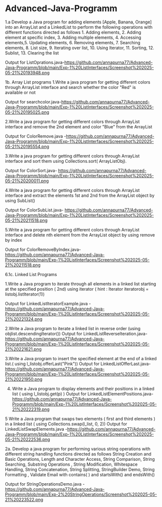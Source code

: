 # Advanced-Java-Programm
1.a Develop a Java program for adding elements [Apple, Banana, Orange] into an ArrayList and a LinkedList to perform the following operations with different functions directed as follows 1. Adding elements, 2. Adding element at specific index, 3. Adding multiple elements, 4. Accessing elements,5. Updating elements, 6. Removing elements, 7. Searching elements, 8. List size, 9. Iterating over list, 10. Using Iterator, 11. Sorting, 12. Sublist, 13. Clearing the list

Output for ListOprations.java-https://github.com/annapurna77/Advanced-Java-Programm/blob/main/Exp-1%20ListInterfaces/Screenshot%202025-05-21%20193948.png

1b. Array List programs
1.Write a java program for getting different colors through ArrayList interface and search whether the color "Red" is available or not 

Output for searchcolor.java-https://github.com/annapurna77/Advanced-Java-Programm/blob/main/Exp-1%20ListInterfaces/Screenshot%202025-05-21%20195025.png

2.Write a java program for getting different colors through ArrayList interface and remove the 2nd element and color "Blue" from the ArrayList

Output for ColorRemove.java -https://github.com/annapurna77/Advanced-Java-Programm/blob/main/Exp-1%20ListInterfaces/Screenshot%202025-05-21%20195554.png

3.Write a java program for getting different colors through ArrayList interface and sort them using Collections.sort( ArrayListObj).

Output for ColorSort.java- https://github.com/annapurna77/Advanced-Java-Programm/blob/main/Exp-1%20ListInterfaces/Screenshot%202025-05-21%20200011.png

4.Write a java program for getting different colors through ArrayList interface and extract the elements 1st and 2nd from the ArrayList object by using SubList()

Output for ColorSubList.java- https://github.com/annapurna77/Advanced-Java-Programm/blob/main/Exp-1%20ListInterfaces/Screenshot%202025-05-21%20211518.png

5.Write a java program for getting different colors through ArrayList interface and delete nth element from the ArrayList object by using remove by index

Output for ColorRemoveByIndex.java-https://github.com/annapurna77/Advanced-Java-Programm/blob/main/Exp-1%20ListInterfaces/Screenshot%202025-05-21%20211518.png

6.1c. Linked List Programs

1.Write a Java program to iterate through all elements in a linked list starting at the specified position ( 2nd) using iterator ( hint : Iterator iteratorobj = listobj.listIterator(1))

Output for LinkedListIteratorExample.java -https://github.com/annapurna77/Advanced-Java-Programm/blob/main/Exp-1%20ListInterfaces/Screenshot%202025-05-21%20221324.png

2.Write a Java program to iterate a linked list in reverse order (using objlist.descendingIterator())
Output for LinkedListReverseIteration.java-https://github.com/annapurna77/Advanced-Java-Programm/blob/main/Exp-1%20ListInterfaces/Screenshot%202025-05-21%20221621.png

3.Write a Java program to insert the specified element at the end of a linked list.( using l_listobj.offerLast("Pink"))
Output for LinkedListOfferLast.java-https://github.com/annapurna77/Advanced-Java-Programm/blob/main/Exp-1%20ListInterfaces/Screenshot%202025-05-21%20221950.png

4. Write a Java program to display elements and their positions in a linked list ( using l_listobj.get(p) )
Output for LinkedListElementPositions.java-https://github.com/annapurna77/Advanced-Java-Programm/blob/main/Exp-1%20ListInterfaces/Screenshot%202025-05-21%20222319.png

5 Write a Java program that swaps two elements ( first and third elements ) in a linked list ( using Collections.swap(l_list, 0, 2))
Output for LinkedListSwapElements.java -https://github.com/annapurna77/Advanced-Java-Programm/blob/main/Exp-1%20ListInterfaces/Screenshot%202025-05-21%20222536.png

2a. Develop a java program for performing various string operations with different string handling functions directed as follows String Creation and Basic Operations, Length and Character Access, String Comparison, String Searching, Substring Operations , String Modification, Whitespace Handling, String Concatenation, String Splitting, StringBuilder Demo, String Formatting , Validate Email with contains( ) and startsWith() and endsWith()

Output for StringOperationsDemo.java -https://github.com/annapurna77/Advanced-Java-Programm/blob/main/Exp-2%20StringOperations/Screenshot%202025-05-21%20223522.png
